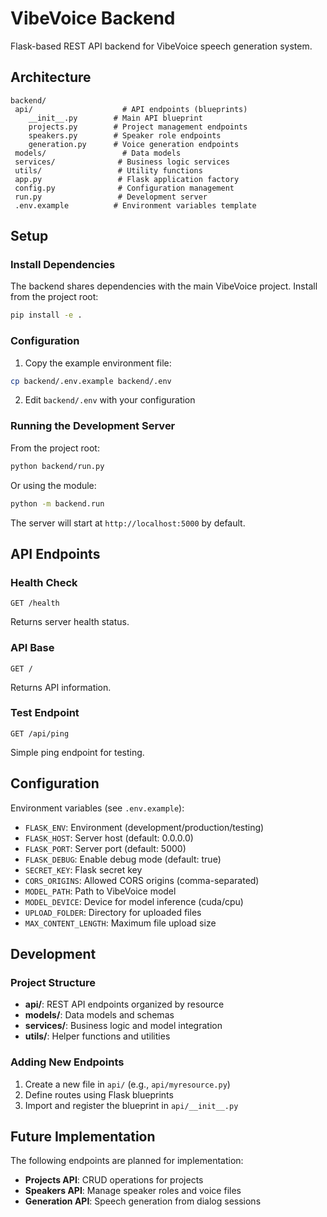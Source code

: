 # VibeVoice Backend

Flask-based REST API backend for VibeVoice speech generation system.

## Architecture

```
backend/
 api/                    # API endpoints (blueprints)
    __init__.py        # Main API blueprint
    projects.py        # Project management endpoints
    speakers.py        # Speaker role endpoints
    generation.py      # Voice generation endpoints
 models/                 # Data models
 services/              # Business logic services
 utils/                 # Utility functions
 app.py                 # Flask application factory
 config.py              # Configuration management
 run.py                 # Development server
 .env.example          # Environment variables template
```

## Setup

### Install Dependencies

The backend shares dependencies with the main VibeVoice project. Install from the project root:

```bash
pip install -e .
```

### Configuration

1. Copy the example environment file:
```bash
cp backend/.env.example backend/.env
```

2. Edit `backend/.env` with your configuration

### Running the Development Server

From the project root:

```bash
python backend/run.py
```

Or using the module:

```bash
python -m backend.run
```

The server will start at `http://localhost:5000` by default.

## API Endpoints

### Health Check

```
GET /health
```

Returns server health status.

### API Base

```
GET /
```

Returns API information.

### Test Endpoint

```
GET /api/ping
```

Simple ping endpoint for testing.

## Configuration

Environment variables (see `.env.example`):

- `FLASK_ENV`: Environment (development/production/testing)
- `FLASK_HOST`: Server host (default: 0.0.0.0)
- `FLASK_PORT`: Server port (default: 5000)
- `FLASK_DEBUG`: Enable debug mode (default: true)
- `SECRET_KEY`: Flask secret key
- `CORS_ORIGINS`: Allowed CORS origins (comma-separated)
- `MODEL_PATH`: Path to VibeVoice model
- `MODEL_DEVICE`: Device for model inference (cuda/cpu)
- `UPLOAD_FOLDER`: Directory for uploaded files
- `MAX_CONTENT_LENGTH`: Maximum file upload size

## Development

### Project Structure

- **api/**: REST API endpoints organized by resource
- **models/**: Data models and schemas
- **services/**: Business logic and model integration
- **utils/**: Helper functions and utilities

### Adding New Endpoints

1. Create a new file in `api/` (e.g., `api/myresource.py`)
2. Define routes using Flask blueprints
3. Import and register the blueprint in `api/__init__.py`

## Future Implementation

The following endpoints are planned for implementation:

- **Projects API**: CRUD operations for projects
- **Speakers API**: Manage speaker roles and voice files
- **Generation API**: Speech generation from dialog sessions